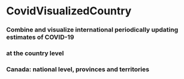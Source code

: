 # CovidVisualizedCountry

### Combine and visualize international periodically updating estimates of COVID-19 
### at the country level 
### Canada: national level, provinces and territories

